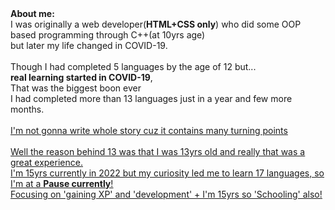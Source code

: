 <div>
  <b>About me:</b><br>
  I was originally a web developer(<b>HTML+CSS only</b>) who did some OOP based programming through C++(at 10yrs age) <br>
  but later my life changed in COVID-19.<br><br>
  Though I had completed 5 languages by the age of 12 but... <br>
  <b>real learning started in COVID-19</b>,<br>
  That was the biggest boon ever<br>
  I had completed more than 13 languages just in a year and few more months.<br><br>
  <u>I'm not gonna write whole story cuz it contains many turning points<u><br><br>
  Well the reason behind 13 was that I was 13yrs old and really that was a great experience.<br>
  I'm 15yrs currently in 2022 but my curiosity led me to learn 17 languages, so I'm at a <b>Pause currently</b>!<br>
  Focusing on 'gaining XP' and 'development' + I'm 15yrs so 'Schooling' also! 
</div>

